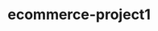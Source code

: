 # ecommerce-project1
<!-- This is my first ecommerce project using python framework called django -->

<!--  In this website we will include all the facilities that the cutomer needed -->